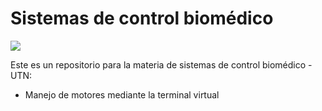 # Sistemas de control biomédico
[![](https://th.bing.com/th/id/R.5ce474a2d7112ba3e6d2d9cb80482abd?rik=EX%2fq3q0oE7w0Tw&riu=http%3a%2f%2fwww.technofist.com%2fimages%2f2017-projects%2fBiomedical-kit.jpg&ehk=2QWkw2FiOfpVOLLo%2fyIOgl6Qq%2bolcgpEALnk%2bS%2bWb1E%3d&risl=&pid=ImgRaw&r=0)](http://https://th.bing.com/th/id/R.5ce474a2d7112ba3e6d2d9cb80482abd?rik=EX%2fq3q0oE7w0Tw&riu=http%3a%2f%2fwww.technofist.com%2fimages%2f2017-projects%2fBiomedical-kit.jpg&ehk=2QWkw2FiOfpVOLLo%2fyIOgl6Qq%2bolcgpEALnk%2bS%2bWb1E%3d&risl=&pid=ImgRaw&r=0)

Este es un repositorio para la materia de sistemas de control biomédico - UTN:
- Manejo de motores mediante la terminal virtual
